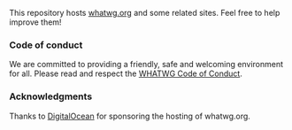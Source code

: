 This repository hosts [whatwg.org](https://whatwg.org/) and some related sites. Feel free to help improve them!

### Code of conduct

We are committed to providing a friendly, safe and welcoming environment for all. Please read and respect the [WHATWG Code of Conduct](https://whatwg.org/code-of-conduct).

### Acknowledgments

Thanks to [DigitalOcean](https://www.digitalocean.com/) for sponsoring the hosting of whatwg.org.
